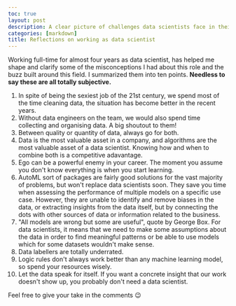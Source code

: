 ```yaml
---
toc: true
layout: post
description: A clear picture of challenges data scientists face in their job
categories: [markdown]
title: Reflections on working as data scientist
---
```


Working full-time for almost four years as data scientist, has helped me shape and clarify some of the misconceptions I had about this role and the buzz built around this field. I summarized them into ten points. **Needless to say these are all totally subjective.**

1. In spite of being the sexiest job of the 21st century, we spend most of the time cleaning data, the situation has become better in the recent years.
2. Without data engineers on the team, we would also spend time collecting and organising data. A big shoutout to them!
3. Between quality or quantity of data, always go for both.
4. Data is the most valuable asset in a company, and algorithms are the most valuable asset of a data scientist. Knowing how and when to combine both is a competitive adavantage.
5. Ego can be a powerful enemy in your career. The moment you assume you don't know everything is when you start learning.
6. AutoML sort of packages are fairly good solutions for the vast majority of problems, but won't replace data scientists soon. They save you time when assessing the performance of multiple models on a specific use case. However, they are unable to identify and remove biases in the data, or extracting insights from the data itself, but by connecting the dots with other sources of data or information related to the business.
7. "All models are wrong but some are useful", quote by George Box. For data scientists, it means that we need to make some assumptions about the data in order to find meaningful patterns or be able to use models which for some datasets wouldn't make sense.
8. Data labellers are totally underrated.
9. Logic rules don't always work better than any machine learning model, so spend your resources wisely.
10. Let the data speak for itself. If you want a concrete insight that our work doesn't show up, you probably don't need a data scientist.

Feel free to give your take in the comments :wink: